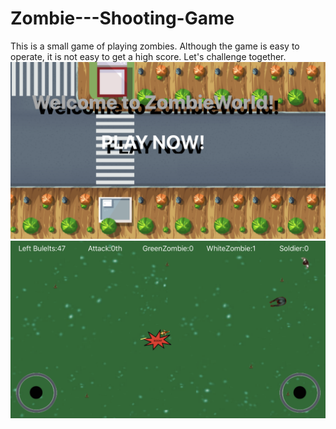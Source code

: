 # Zombie---Shooting-Game
This is a small game of playing zombies. Although the game is easy to operate, it is not easy to get a high score. Let's challenge together.
![图片说明1](https://github.com/hgzqfootball/Zombie---Shooting-Game/blob/master/Simulator%20Screen%20Shot%20-%20iPhone%208%20Plus%20-%202019-02-28%20at%2022.12.46.png)
![图片说明1](https://github.com/hgzqfootball/Zombie---Shooting-Game/blob/master/Simulator%20Screen%20Shot%20-%20iPhone%208%20Plus%20-%202019-02-28%20at%2022.12.55.png)
